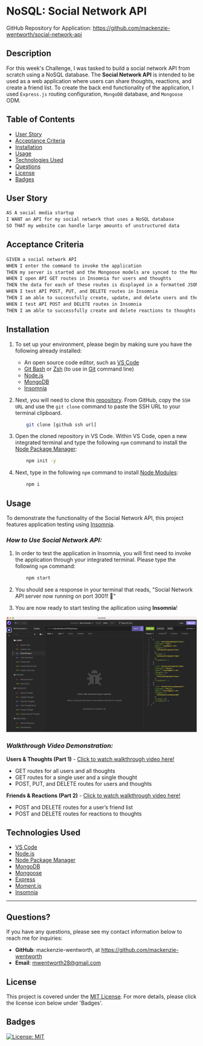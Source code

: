 # NoSQL: Social Network API

GitHub Repository for Application: https://github.com/mackenzie-wentworth/social-network-api

## Description
For this week's Challenge, I was tasked to build a social network API from scratch using a NoSQL database. The **Social Network API** is intended to be used as a web application where users can share thoughts, reactions, and create a friend list. To create the back end functionality of the application, I used `Express.js` routing configuration, `MongoDB` database, and `Mongoose` ODM.

## Table of Contents

- [User Story](#user-story)
- [Acceptance Criteria](#acceptance-criteria)
- [Installation](#installation)
- [Usage](#usage)
- [Technologies Used](#technologies-used)
- [Questions](#questions)
- [License](#license)
- [Badges](#badges)

## User Story

```md
AS A social media startup
I WANT an API for my social network that uses a NoSQL database
SO THAT my website can handle large amounts of unstructured data
```

## Acceptance Criteria

```md
GIVEN a social network API
WHEN I enter the command to invoke the application
THEN my server is started and the Mongoose models are synced to the MongoDB database
WHEN I open API GET routes in Insomnia for users and thoughts
THEN the data for each of these routes is displayed in a formatted JSON
WHEN I test API POST, PUT, and DELETE routes in Insomnia
THEN I am able to successfully create, update, and delete users and thoughts in my database
WHEN I test API POST and DELETE routes in Insomnia
THEN I am able to successfully create and delete reactions to thoughts and add and remove friends to a user’s friend list
```

## Installation
1. To set up your environment, please begin by making sure you have the following already installed:

    * An open source code editor, such as [VS Code](https://code.visualstudio.com/)
    * [Git Bash](https://www.educative.io/answers/how-to-install-git-bash-in-windows) or [Zsh](https://github.com/ohmyzsh/ohmyzsh/wiki/Installing-ZSH) (to use in [Git](https://github.com/git-guides/install-git) command line)
    * [Node.js](https://nodejs.org/en)
    * [MongoDB](https://www.mongodb.com/)
    * [Insomnia](https://docs.insomnia.rest/insomnia/install)

2. Next, you will need to clone this [repository](https://github.com/mackenzie-wentworth/social-network-api). From GitHub, copy the `SSH URL` and use the `git clone` command to paste the SSH URL to your terminal clipboard. 

    ```bash
        git clone [github ssh url]
    ```

3. Open the cloned repository in VS Code. Within VS Code, open a new integrated terminal and type the following `npm` command to install the [Node Package Manager](https://www.npmjs.com/):

    ```bash
        npm init -y
    ```

4. Next, type in the following `npm` command to install [Node Modules](https://docs.npmjs.com/cli/v8/commands/npm-install):

    ```bash
        npm i
    ```

## Usage
To demonstrate the functionality of the Social Network API, this project features application testing using [Insomnia](https://docs.insomnia.rest/insomnia/install).

### *How to Use Social Network API:*
1. In order to test the application in Insomnia, you will first need to invoke the application through your integrated terminal. Please type the following `npm` command:

    ```bash
        npm start
    ```

2. You should see a response in your terminal that reads, "Social Network API server now running on port 3001! 🚀"

3. You are now ready to start testing the apllication using **Insomnia**!

![An image of the back end functionality for Social Network API being tested in Insomnia.](./assets/images/social-network-api-testing.png)

### *Walkthrough Video Demonstration:*
**Users & Thoughts (Part 1)** - [Click to watch walkthrough video here!](https://github.com/mackenzie-wentworth/social-network-api/assets/122484637/7b9f291b-82d5-4baa-a2d1-3b5e961cecf7)

* GET routes for all users and all thoughts
* GET routes for a single user and a single thought
* POST, PUT, and DELETE routes for users and thoughts

**Friends & Reactions (Part 2)** - [Click to watch walkthrough video here!](https://github.com/mackenzie-wentworth/social-network-api/assets/122484637/c3930820-1808-42c8-959d-1c11285d37d9)

* POST and DELETE routes for a user’s friend list
* POST and DELETE routes for reactions to thoughts

## Technologies Used

* [VS Code](https://code.visualstudio.com/)
* [Node.js](https://nodejs.org/en)
* [Node Package Manager](https://www.npmjs.com/)
* [MongoDB](https://www.mongodb.com/)
* [Mongoose](https://www.npmjs.com/package/mongoose)
* [Express](https://expressjs.com/)
* [Moment.js](https://www.npmjs.com/package/moment)
* [Insomnia](https://docs.insomnia.rest/insomnia/install)

---

## Questions?

If you have any questions, please see my contact information below to reach me for inquiries:
* **GitHub**: mackenzie-wentworth, at https://github.com/mackenzie-wentworth
* **Email**: mwentworth28@gmail.com

## License

This project is covered under the [MIT License](./LICENSE). For more details, please click the license icon below under 'Badges'.

## Badges
[![License: MIT](https://img.shields.io/badge/License-MIT-yellow.svg)](https://opensource.org/licenses/MIT)


